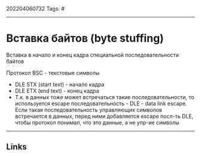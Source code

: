 202204060732
Tags: #

---

# Вставка байтов (byte stuffing)
Вставка в начало и конец кадра специальной последовательности байтов

Протокол BSC - текстовые символы
- DLE STX (start text) - начало кадра
- DLE ETX (end text) - конец кадра
- Т.к. в данных тоже может встречаться такие последовательности, то используется escape последовательность - DLE - data link escape. Если такая последовательность управляющих символов встречается в данных, перед ними добавляется escape посл-ть DLE, чтобы протокол понимал, что это данные, а не упр-ие символы

---
## Links